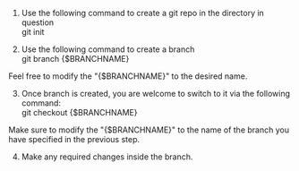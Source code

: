 1. Use the following command to create a git repo in the directory in question\
git init

2. Use the following command to create a branch\
git branch {$BRANCHNAME}

Feel free to modify the "{$BRANCHNAME}" to the desired name. 

3. Once branch is created, you are welcome to switch to it via the following command:\
git checkout {$BRANCHNAME}

Make sure to modify the "{$BRANCHNAME}" to the name of the branch you have specified in the previous step.

4. Make any required changes inside the branch. 


